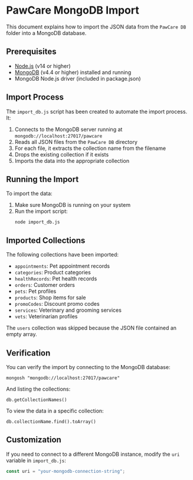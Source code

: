 # PawCare MongoDB Import

This document explains how to import the JSON data from the `PawCare DB` folder into a MongoDB database.

## Prerequisites

- [Node.js](https://nodejs.org/) (v14 or higher)
- [MongoDB](https://www.mongodb.com/try/download/community) (v4.4 or higher) installed and running
- MongoDB Node.js driver (included in package.json)

## Import Process

The `import_db.js` script has been created to automate the import process. It:

1. Connects to the MongoDB server running at `mongodb://localhost:27017/pawcare`
2. Reads all JSON files from the `PawCare DB` directory
3. For each file, it extracts the collection name from the filename
4. Drops the existing collection if it exists
5. Imports the data into the appropriate collection

## Running the Import

To import the data:

1. Make sure MongoDB is running on your system
2. Run the import script:
   ```
   node import_db.js
   ```

## Imported Collections

The following collections have been imported:

- `appointments`: Pet appointment records
- `categories`: Product categories
- `healthRecords`: Pet health records
- `orders`: Customer orders
- `pets`: Pet profiles
- `products`: Shop items for sale
- `promoCodes`: Discount promo codes
- `services`: Veterinary and grooming services
- `vets`: Veterinarian profiles

The `users` collection was skipped because the JSON file contained an empty array.

## Verification

You can verify the import by connecting to the MongoDB database:

```
mongosh "mongodb://localhost:27017/pawcare"
```

And listing the collections:

```
db.getCollectionNames()
```

To view the data in a specific collection:

```
db.collectionName.find().toArray()
```

## Customization

If you need to connect to a different MongoDB instance, modify the `uri` variable in `import_db.js`:

```javascript
const uri = "your-mongodb-connection-string";
``` 
